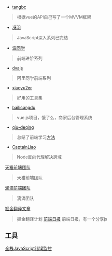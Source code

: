 - [tangbc](https://github.com/tangbc)
> 根据vue的API自己写了一个MVVM框架

- [冴羽](https://github.com/mqyqingfeng) 
> JavaScript深入系列已完结

- [波同学](http://www.jianshu.com/p/cd3fee40ef59) 
> 前端进阶系列

- [dvajs](https://github.com/dvajs/dva-knowledgemap) 
> 阿里同学前端系列

- [xiaoyu2er](https://github.com/xiaoyu2er/productivity-tools)
> 好用的工具集

- [bailicangdu](https://github.com/bailicangdu)
> vue.js项目，饿了么，商家后台管理系统
- [qiu-deqing](https://github.com/qiu-deqing)
> 总结了前端学习[方法](https://github.com/qiu-deqing/FE-learning) 
- [CaptainLiao](https://github.com/CaptainLiao/node)
> Node反向代理解决跨域

[天猫前端团队](https://github.com/tmallfe/tmallfe.github.io/issues)
> 天猫前端团队

[滴滴前端团队](https://github.com/DDFE/DDFE-blog)
> 滴滴团队

[掘金翻译文章](https://github.com/xitu/gold-miner)
> 掘金翻译计划
[前端日报](https://github.com/daochouwangu/webfrontdaily/issues)
> 前端日报，有一个分享js

工具
--

[全栈JavaScript错误监控](https://fundebug.com/)



